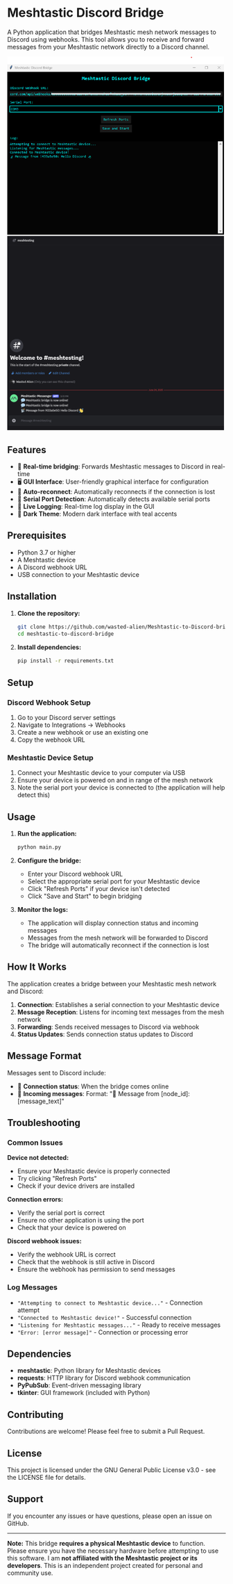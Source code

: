 # Meshtastic Discord Bridge

A Python application that bridges Meshtastic mesh network messages to Discord using webhooks. This tool allows you to receive and forward messages from your Meshtastic network directly to a Discord channel.

<img src="screenshots/img1.png" alt="Meshtastic Discord Bridge GUI" width="500"/> <img src="screenshots/img2.png" alt="Meshtastic Discord Bridge GUI" width="500"/>


## Features

- 🔗 **Real-time bridging**: Forwards Meshtastic messages to Discord in real-time
- 🖥️ **GUI Interface**: User-friendly graphical interface for configuration
- 🔄 **Auto-reconnect**: Automatically reconnects if the connection is lost
- 📡 **Serial Port Detection**: Automatically detects available serial ports
- 📝 **Live Logging**: Real-time log display in the GUI
- 🎨 **Dark Theme**: Modern dark interface with teal accents

## Prerequisites

- Python 3.7 or higher
- A Meshtastic device
- A Discord webhook URL
- USB connection to your Meshtastic device

## Installation

1. **Clone the repository:**
   ```bash
   git clone https://github.com/wasted-alien/Meshtastic-to-Discord-bridge.git
   cd meshtastic-to-discord-bridge
   ```

2. **Install dependencies:**
   ```bash
   pip install -r requirements.txt
   ```

## Setup

### Discord Webhook Setup

1. Go to your Discord server settings
2. Navigate to Integrations → Webhooks
3. Create a new webhook or use an existing one
4. Copy the webhook URL

### Meshtastic Device Setup

1. Connect your Meshtastic device to your computer via USB
2. Ensure your device is powered on and in range of the mesh network
3. Note the serial port your device is connected to (the application will help detect this)

## Usage

1. **Run the application:**
   ```bash
   python main.py
   ```

2. **Configure the bridge:**
   - Enter your Discord webhook URL
   - Select the appropriate serial port for your Meshtastic device
   - Click "Refresh Ports" if your device isn't detected
   - Click "Save and Start" to begin bridging

3. **Monitor the logs:**
   - The application will display connection status and incoming messages
   - Messages from the mesh network will be forwarded to Discord
   - The bridge will automatically reconnect if the connection is lost

## How It Works

The application creates a bridge between your Meshtastic mesh network and Discord:

1. **Connection**: Establishes a serial connection to your Meshtastic device
2. **Message Reception**: Listens for incoming text messages from the mesh network
3. **Forwarding**: Sends received messages to Discord via webhook
4. **Status Updates**: Sends connection status updates to Discord

## Message Format

Messages sent to Discord include:
- 📡 **Connection status**: When the bridge comes online
- 📨 **Incoming messages**: Format: "📡 Message from [node_id]: [message_text]"

## Troubleshooting

### Common Issues

**Device not detected:**
- Ensure your Meshtastic device is properly connected
- Try clicking "Refresh Ports"
- Check if your device drivers are installed

**Connection errors:**
- Verify the serial port is correct
- Ensure no other application is using the port
- Check that your device is powered on

**Discord webhook issues:**
- Verify the webhook URL is correct
- Check that the webhook is still active in Discord
- Ensure the webhook has permission to send messages

### Log Messages

- `"Attempting to connect to Meshtastic device..."` - Connection attempt
- `"Connected to Meshtastic device!"` - Successful connection
- `"Listening for Meshtastic messages..."` - Ready to receive messages
- `"Error: [error message]"` - Connection or processing error

## Dependencies

- **meshtastic**: Python library for Meshtastic devices
- **requests**: HTTP library for Discord webhook communication
- **PyPubSub**: Event-driven messaging library
- **tkinter**: GUI framework (included with Python)

## Contributing

Contributions are welcome! Please feel free to submit a Pull Request.

## License

This project is licensed under the GNU General Public License v3.0 - see the LICENSE file for details.

## Support

If you encounter any issues or have questions, please open an issue on GitHub.

---

**Note:**  This bridge **requires a physical Meshtastic device** to function. Please ensure you have the necessary hardware before attempting to use this software.
I am **not affiliated with the Meshtastic project or its developers**. This is an independent project created for personal and community use.

